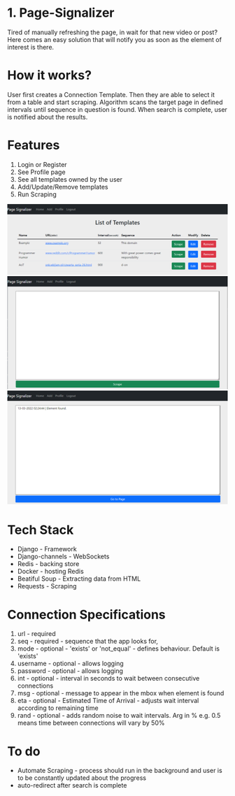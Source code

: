 
# 1. Page-Signalizer
Tired of manually refreshing the page, in wait for that new video or post? Here comes an easy solution that will notify you as soon as the element of interest is there. 


<h1> How it works? </h1>
<p>User first creates a Connection Template. Then they are able to select it from a table and start scraping. Algorithm scans the target page in defined intervals until sequence in question is found. When search is complete, user is notified about the results.</p>

<h1> Features </h1>
<ol>
<li>Login or Register</li>
<li>See Profile page</li>
<li>See all templates owned by the user</li>
<li>Add/Update/Remove templates</li>
<li>Run Scraping</li>
</ol>

![Home Page](page_signalizer/pictures/readme_pictures/home.PNG)
![Scrape-Start](page_signalizer/pictures/readme_pictures/scrape.PNG)
![Scrape-Succcess](page_signalizer/pictures/readme_pictures/success.PNG)

<h1> Tech Stack </h1>
<ul>
<li>Django - Framework</li>
<li>Django-channels - WebSockets</li>
<li>Redis - backing store</li>
<li>Docker - hosting Redis</li>
<li>Beatiful Soup - Extracting data from HTML</li>
<li>Requests - Scraping</li>
</ul>

<h1>Connection Specifications </h1>
<ol>
  <li>url - required  </li>
  <li>seq - required - sequence that the app looks for,  </li>
  <li>mode - optional -  'exists' or 'not_equal' - defines behaviour. Default is 'exists'</li>
  <li>username - optional -  allows logging</li>
  <li>password - optional -  allows logging</li>
  <li>int - optional -  interval in seconds to wait between consecutive connections </li>
  <li>msg - optional -  message to appear in the mbox when element is found</li>
  <li>eta - optional -  Estimated Time of Arrival - adjusts wait interval according to remaining time</li>
  <li>rand - optional - adds random noise to wait intervals. Arg in % e.g. 0.5 means time between connections will vary by 50%</li>
</ol>

<h1>To do</h1>
<ul>
<li>Automate Scraping - process should run in the background and user is to be constantly updated about the progress</li>
<li>auto-redirect after search is complete</li>
</ul>
